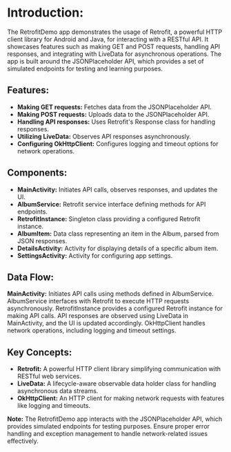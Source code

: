<h1>Introduction:</h1>
<p>The RetrofitDemo app demonstrates the usage of Retrofit, a powerful HTTP client library for Android and Java, for interacting with a RESTful API. It showcases features such as making GET and POST requests, handling API responses, and integrating with LiveData for asynchronous operations. The app is built around the JSONPlaceholder API, which provides a set of simulated endpoints for testing and learning purposes.</p>

<h2>Features:</h2>
<ul>
  <li><strong>Making GET requests:</strong> Fetches data from the JSONPlaceholder API.</li>
  <li><strong>Making POST requests:</strong> Uploads data to the JSONPlaceholder API.</li>
  <li><strong>Handling API responses:</strong> Uses Retrofit's Response class for handling responses.</li>
  <li><strong>Utilizing LiveData:</strong> Observes API responses asynchronously.</li>
  <li><strong>Configuring OkHttpClient:</strong> Configures logging and timeout options for network operations.</li>
</ul>

<h2>Components:</h2>
<ul>
  <li><strong>MainActivity:</strong> Initiates API calls, observes responses, and updates the UI.</li>
  <li><strong>AlbumService:</strong> Retrofit service interface defining methods for API endpoints.</li>
  <li><strong>RetrofitInstance:</strong> Singleton class providing a configured Retrofit instance.</li>
  <li><strong>AlbumItem:</strong> Data class representing an item in the Album, parsed from JSON responses.</li>
  <li><strong>DetailsActivity:</strong> Activity for displaying details of a specific album item.</li>
  <li><strong>SettingsActivity:</strong> Activity for configuring app settings.</li>
</ul>

<h2>Data Flow:</h2>
<p><strong>MainActivity:</strong> Initiates API calls using methods defined in AlbumService. AlbumService interfaces with Retrofit to execute HTTP requests asynchronously. RetrofitInstance provides a configured Retrofit instance for making API calls. API responses are observed using LiveData in MainActivity, and the UI is updated accordingly. OkHttpClient handles network operations, including logging and timeout settings.</p>

<h2>Key Concepts:</h2>
<ul>
  <li><strong>Retrofit:</strong> A powerful HTTP client library simplifying communication with RESTful web services.</li>
  <li><strong>LiveData:</strong> A lifecycle-aware observable data holder class for handling asynchronous data streams.</li>
  <li><strong>OkHttpClient:</strong> An HTTP client for making network requests with features like logging and timeouts.</li>
</ul>

<p><strong>Note:</strong> The RetrofitDemo app interacts with the JSONPlaceholder API, which provides simulated endpoints for testing purposes. Ensure proper error handling and exception management to handle network-related issues effectively.</p>
</body>
